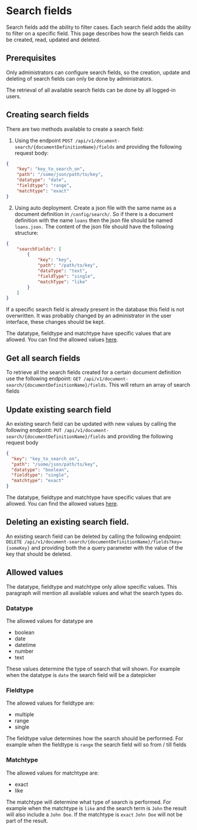 # Search fields

Search fields add the ability to filter cases. Each search field adds the ability to filter on a specific field.
This page describes how the search fields can be created, read, updated and deleted.

## Prerequisites
Only administrators can configure search fields, so the creation, update and deleting of search fields can only be done by administrators.

The retrieval of all available search fields can be done by all logged-in users. 

## Creating search fields

There are two methods available to create a search field:

1) Using the endpoint `POST /api/v1/document-search/{documentDefinitionName}/fields` and providing the following request body:

```json
{
    "key": "key_to_search_on",
    "path": "/some/json/path/to/key",
    "datatype": "date",
    "fieldtype": "range",
    "matchtype": "exact"
}
```

2) Using auto deployment. Create a json file with the same name as a document definition in `/config/search/`. So if there is
a document definition with the name `loans` then the json file should be named `loans.json.` The content of the json file
should have the following structure:

```json
{
    "searchFields": [
        {
            "key": "key",
            "path": "/path/to/key",
            "dataType": "text",
            "fieldType": "single",
            "matchType": "like"
        }
    ]
}
```

If a specific search field is already present in the database this field is not overwritten. It was probably changed by an
administrator in the user interface, these changes should be kept.

The datatype, fieldtype and matchtype have specific values that are allowed.
You can find the allowed values [here](#allowed-values).

## Get all search fields

To retrieve all the search fields created for a certain document definition use the following endpoint:
`GET /api/v1/document-search/{documentDefinitionName}/fields`. This will return an array of search fields

## Update existing search field
An existing search field can be updated with new values by calling the following endpoint:
`PUT /api/v1/document-search/{documentDefinitionName}/fields` and providing the following request body

```json
{
  "key": "key_to_search_on",
  "path": "/some/json/path/to/key",
  "datatype": "boolean",
  "fieldtype": "single",
  "matchtype": "exact"
}
```

The datatype, fieldtype and matchtype have specific values that are allowed.
You can find the allowed values [here](#allowed-values).

## Deleting an existing search field.

An existing search field can be deleted by calling the following endpoint:
`DELETE /api/v1/document-search/{documentDefinitionName}/fields?key={someKey}` and providing both the a query parameter with the 
value of the key that should be deleted.

## Allowed values
The datatype, fieldtype and matchtype only allow specific values. This paragraph will mention all available values
and what the search types do.

### Datatype
The allowed values for datatype are
* boolean
* date
* datetime
* number
* text

These values determine the type of search that will shown. For example when the datatype is `date` the 
search field will be a datepicker

### Fieldtype
The allowed values for fieldtype are:
* multiple
* range
* single

The fieldtype value determines how the search should be performed. For example when the fieldtype is `range`
the search field will so from / till fields

### Matchtype
The allowed values for matchtype are:
* exact
* like

The matchtype will determine what type of search is performed. For example when the matchtype is `like` and
the search term is `John` the result will also include a `John Doe`. If the matchtype is `exact` `John Doe` 
will not be part of the result.
